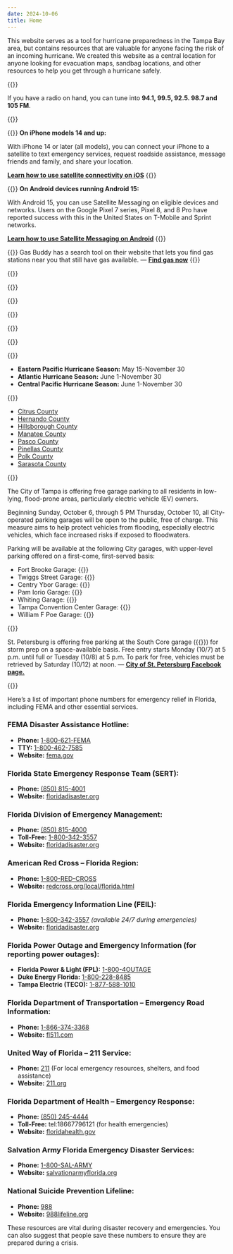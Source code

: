 ```yaml
---
date: 2024-10-06
title: Home
---
```

This website serves as a tool for hurricane preparedness in the Tampa Bay area, but contains resources
that are valuable for anyone facing the risk of an incoming hurricane. We created this website as a central location for anyone looking for evacuation maps, sandbag locations, and other resources to help you get through a hurricane safely.

{{<divider-title title="Radio Stations" align="left">}}

If you have a radio on hand, you can tune into **94.1, 99.5, 92.5. 98.7 and 105 FM**.

{{<divider-title title="Satellite Connectivity on iOS and Android" align="left">}}

{{<column span="3" align="left">}}
**On iPhone models 14 and up:**

With iPhone 14 or later (all models), you can connect your iPhone to a satellite to text emergency 
services, request roadside assistance, message friends and family, and share your location.

**[Learn how to use satellite connectivity on iOS](https://support.apple.com/en-us/105097)**
{{</column>}}

{{<column span="3" align="left">}}
**On Android devices running Android 15:**

With Android 15, you can use Satellite Messaging on eligible devices and networks. Users on 
the Google Pixel 7 series, Pixel 8, and 8 Pro have reported success with this in the United States on 
T-Mobile and Sprint networks.

**[Learn how to use Satellite Messaging on Android](https://www.androidsage.com/2024/05/16/how-to-activate-satellite-messaging-on-android-15/)**
{{</column>}}

{{<hint type="info">}}
Gas Buddy has a search tool on their website that lets you find gas 
stations near you that still have gas available. — **[Find gas now](https://www.gasbuddy.com/home)**
{{</hint>}}

{{<divider-title title="Fox Weather Channel Live" align="left">}}

{{<youtube wt6SIE7BXS8>}}

{{<divider-title title="Live Weather Map" align="left">}}

{{<windy-map>}}

{{<divider-title title="How to properly sandbag" align="left">}}

{{<youtube vnCDaAzED9U>}}

{{<divider-title title="Hurricane Seasons" align="left">}}

* **Eastern Pacific Hurricane Season:** May 15-November 30
* **Atlantic Hurricane Season:** June 1-November 30
* **Central Pacific Hurricane Season:** June 1-November 30

{{<divider-title title="View Resources by County" align="left">}}

* [Citrus County](/county/citrus-county)
* [Hernando County](/county/hernando-county)
* [Hillsborough County](/county/hillsborough-county)
* [Manatee County](/county/Manatee-county)
* [Pasco County](/county/pasco-county)
* [Pinellas County](/county/pinellas-county)
* [Polk County](/county/polk-county)
* [Sarasota County](/county/sarasota-county)

{{<divider-title title="Free Parking in Tampa" align="left">}}

The City of Tampa is offering free garage parking to all residents in low-lying, flood-prone areas, particularly electric vehicle (EV) owners.

Beginning Sunday, October 6, through 5 PM Thursday, October 10, all City-operated parking garages will be open to the public, free of charge. This measure aims to help protect vehicles from flooding, especially electric vehicles, which face increased risks if exposed to floodwaters.

Parking will be available at the following City garages, with upper-level parking offered on a first-come, first-served basis:

* Fort Brooke Garage: {{<directions-link address="107 N. Franklin St.">}}
* Twiggs Street Garage: {{<directions-link address="901 E. Twiggs St.">}}
* Centry Ybor Garage: {{<directions-link address="1500 E. 5th Ave.">}}
* Pam Iorio Garage: {{<directions-link address="301 Channelside Dr.">}}
* Whiting Garage: {{<directions-link address="118 S Florida Ave">}}
* Tampa Convention Center Garage: {{<directions-link address="141 E. Brorein St.">}}
* William F Poe Garage: {{<directions-link address="802 N. Ashley Dr.">}}

{{<divider-title title="Free Parking in St. Petersburg" align="left">}}

St. Petersburg is offering free parking at the South Core garage ({{<directions-link address="101 1st Ave S">}}) for storm prep on a space-available basis. Free entry starts Monday (10/7) at 5 p.m. until full or Tuesday (10/8) at 5 p.m. To park for free, vehicles must be retrieved by Saturday (10/12) at noon. — **[City of St. Petersburg Facebook page.](https://www.facebook.com/StPeteFL/posts/949266387228449)**

{{<divider-title title="Florida Emergency Relief Numbers" align="left">}}

Here’s a list of important phone numbers for emergency relief in Florida, including FEMA and other essential services.

### FEMA Disaster Assistance Hotline:

* **Phone:** [1-800-621-FEMA](tel:18006213362)
* **TTY:** [1-800-462-7585](tel:18004627585)
* **Website:** [fema.gov](https://www.fema.gov)

### Florida State Emergency Response Team (SERT):

* **Phone:** [(850) 815-4001](tel:8508154001)
* **Website:** [floridadisaster.org](https://www.floridadisaster.org/)

### Florida Division of Emergency Management:

* **Phone:** [(850) 815-4000](tel:8508154000)
* **Toll-Free:** [1-800-342-3557](tel:18003423557)
* **Website:** [floridadisaster.org](https://www.floridadisaster.org/)

### American Red Cross – Florida Region:

* **Phone:** [1-800-RED-CROSS](tel:18007332767)
* **Website:** [redcross.org/local/florida.html](https://www.redcross.org/local/florida.html)

### Florida Emergency Information Line (FEIL):

* **Phone:** [1-800-342-3557](tel:18003423557) *(available 24/7 during emergencies)*
* **Website:** [floridadisaster.org](https://www.floridadisaster.org/)

### Florida Power Outage and Emergency Information (for reporting power outages):

* **Florida Power & Light (FPL):** [1-800-4OUTAGE](tel:18004688243)
* **Duke Energy Florida:** [1-800-228-8485](tel:18002288485)
* **Tampa Electric (TECO):** [1-877-588-1010](tel:18775881010)

### Florida Department of Transportation – Emergency Road Information:

* **Phone:** [1-866-374-3368](tel:18663743368)
* **Website:** [fl511.com](https://www.fl511.com)

### United Way of Florida – 211 Service:

* **Phone:** [211](tel:211) (For local emergency resources, shelters, and food assistance)
* **Website:** [211.org](https://www.211.org)

### Florida Department of Health – Emergency Response:

* **Phone:** [(850) 245-4444](tel:8502454444)
* **Toll-Free:** tel:18667796121 (for health emergencies)
* **Website:** [floridahealth.gov](http://www.floridahealth.gov/)

### Salvation Army Florida Emergency Disaster Services:

* **Phone:** [1-800-SAL-ARMY](tel:18007252769)
* **Website:** [salvationarmyflorida.org](https://www.salvationarmyflorida.org/)

### National Suicide Prevention Lifeline:

* **Phone:** [988](tel:988)
* **Website:** [988lifeline.org](https://988lifeline.org)

These resources are vital during disaster recovery and emergencies. You can also suggest that people save these numbers to ensure they are prepared during a crisis.
